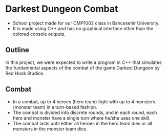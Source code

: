 # Darkest Dungeon Combat
- School project made for our CMP1002 class in Bahcesehir University.
- It is made using C++ and has no graphical interface other than the colored console outputs.

## Outline
In this project, we were expected to write a program in C++ that simulates the fundamental aspects of the combat of
the game Darkest Dungeon by Red Hook Studios.

## Combat
- In a combat, up to 4 heroes (hero team) fight with up to 4 monsters (monster team) in a turn-based fashion. 
- The combat is divided into discrete rounds, and in each round, each hero and monster have a single turn where he/she uses one skill. 
- The combat lasts until either all heroes in the hero team dies or all monsters in the monster team dies.
